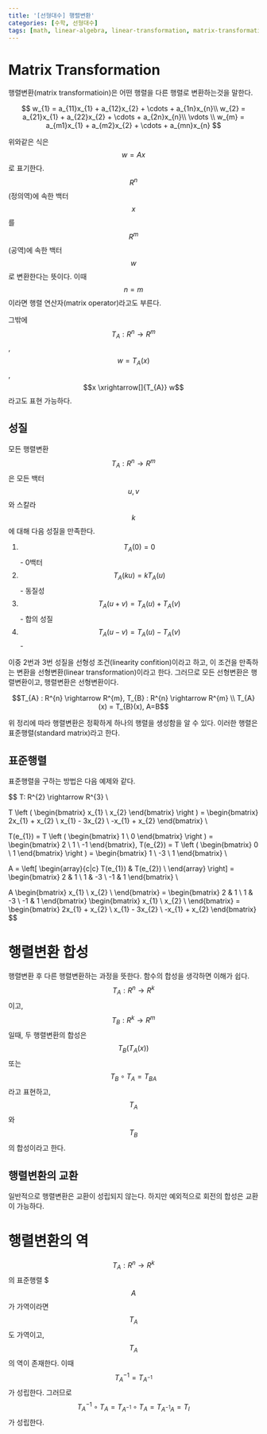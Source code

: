 ```yaml
---
title: '[선형대수] 행렬변환'
categories: [수학, 선형대수]
tags: [math, linear-algebra, linear-transformation, matrix-transformatioin]
---
```


# Matrix Transformation

행렬변환(matrix transformatioin)은 어떤 행렬을 다른 행렬로 변환하는것을 말한다.

$$
w_{1} = a_{11}x_{1} + a_{12}x_{2} + \cdots + a_{1n}x_{n}\\
w_{2} = a_{21}x_{1} + a_{22}x_{2} + \cdots + a_{2n}x_{n}\\
\vdots \\
w_{m} = a_{m1}x_{1} + a_{m2}x_{2} + \cdots + a_{mn}x_{n}
$$

위와같은 식은 $$w = Ax$$로 표기한다. 
$$R^{n}$$(정의역)에 속한 백터 $$x$$를 $$R^{m}$$(공역)에 속한 백터 $$w$$로 변환한다는 뜻이다. 
이때 $$n = m$$ 이라면 행렬 연산자(matrix operator)라고도 부른다.  
  
그밖에 $$T_{A} : R^{n} \rightarrow R^{m}$$, $$w=T_{A}(x)$$, $$x \xrightarrow[]{T_{A}} w$$라고도 표현 가능하다.

## 성질

모든 행렬변환 $$T_{A} : R^{n} \rightarrow R^{m}$$은 모든 백터 $$u, v$$와 스칼라 $$k$$에 대해 다음 성질을 만족한다.

1. $$T_{A}(0) = 0$$ - 0백터
2. $$T_{A}(ku) = kT_{A}(u)$$ - 동질성
3. $$T_{A}(u + v) = T_{A}(u) + T_{A}(v)$$ - 합의 성질
4. $$T_{A}(u - v) = T_{A}(u) - T_{A}(v)$$ - 

이중 2번과 3번 성질을 선형성 조건(linearity confition)이라고 하고, 이 조건을 만족하는 변환을 선형변환(linear transformation)이라고 한다. 
그러므로 모든 선형변환은 행렬변환이고, 행렬변환은 선형변환이다. 

$$T_{A} : R^{n} \rightarrow R^{m},
T_{B} : R^{n} \rightarrow R^{m} \\
T_{A}(x) = T_{B}(x), A=B$$

위 정리에 따라 행렬변환은 정확하게 하나의 행렬을 생성함을 알 수 있다. 이러한 행렬은 표준행렬(standard matrix)라고 한다.

## 표준행렬

표준행렬을 구하는 방법은 다음 예제와 같다.

$$
T: R^{2} \rightarrow R^{3} \\

T \left (
\begin{bmatrix}
x_{1} \\
x_{2}
\end{bmatrix}
\right ) = 
\begin{bmatrix}
2x_{1} + x_{2} \\
x_{1} - 3x_{2} \\ 
-x_{1} + x_{2}
\end{bmatrix} \\ 

T(e_{1}) = T \left (
\begin{bmatrix}
1 \\
0
\end{bmatrix}
\right ) = \begin{bmatrix}
2 \\
1 \\ 
-1
\end{bmatrix},
T(e_{2}) = T \left (
\begin{bmatrix}
0 \\
1
\end{bmatrix}
\right ) = \begin{bmatrix}
1 \\
-3 \\ 
1
\end{bmatrix} \\

A = \left[
\begin{array}{c|c}
T(e_{1}) & T(e_{2}) \\
\end{array}
\right] = \begin{bmatrix}
2 & 1 \\
1 & -3 \\ 
-1 & 1
\end{bmatrix} \\

A \begin{bmatrix}
x_{1} \\
x_{2} \\ 
\end{bmatrix} = \begin{bmatrix}
2 & 1 \\
1 & -3 \\ 
-1 & 1
\end{bmatrix} \begin{bmatrix}
x_{1} \\
x_{2} \\ 
\end{bmatrix} = \begin{bmatrix}
2x_{1} + x_{2} \\
x_{1} - 3x_{2} \\ 
-x_{1} + x_{2}
\end{bmatrix}
$$


# 행렬변환 합성

행렬변환 후 다른 행렬변환하는 과정을 뜻한다. 함수의 합성을 생각하면 이해가 쉽다. 
$$T_{A}: R^{n} \rightarrow R^{k}$$ 이고, $$T_{B}: R^{k} \rightarrow R^{m}$$ 일때, 두 행렬변환의 합성은 $$T_{B}(T_{A}(x))$$ 또는 $$T_{B} \circ T_{A} = T_{BA}$$ 라고 표현하고, $$T_{A}$$와 $$T_{B}$$의 합성이라고 한다.

## 행렬변환의 교환

일반적으로 행렬변환은 교환이 성립되지 않는다. 하지만 예외적으로 회전의 합성은 교환이 가능하다.


# 행렬변환의 역

$$T_{A}: R^{n} \rightarrow R^{k}$$의 표준행렬 $$$A$$가 가역이라면 $$T_{A}$$도 가역이고, $$T_{A}$$의 역이 존재한다. 이때  $$T_{A}^{-1}=T_{A^{-1}}$$가 성립한다. 그러므로  $$T_{A}^{-1} \circ T_{A} = T_{A^{-1}} \circ T_{A} = T_{A^{-1}A} = T_{I}$$가 성립한다.
